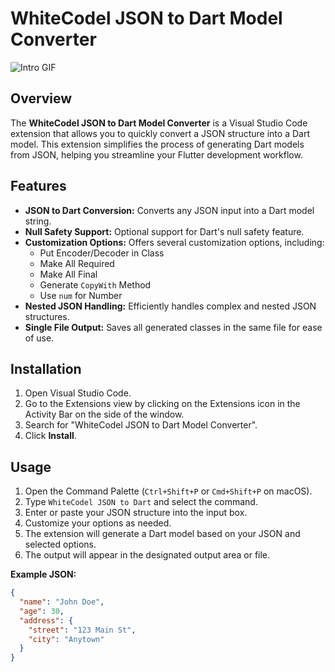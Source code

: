 # WhiteCodel JSON to Dart Model Converter

![Intro GIF](intro.gif)

## Overview

The **WhiteCodel JSON to Dart Model Converter** is a Visual Studio Code extension that allows you to quickly convert a JSON structure into a Dart model. This extension simplifies the process of generating Dart models from JSON, helping you streamline your Flutter development workflow.

## Features

- **JSON to Dart Conversion:** Converts any JSON input into a Dart model string.
- **Null Safety Support:** Optional support for Dart's null safety feature.
- **Customization Options:** Offers several customization options, including:
  - Put Encoder/Decoder in Class
  - Make All Required
  - Make All Final
  - Generate `CopyWith` Method
  - Use `num` for Number
- **Nested JSON Handling:** Efficiently handles complex and nested JSON structures.
- **Single File Output:** Saves all generated classes in the same file for ease of use.

## Installation

1. Open Visual Studio Code.
2. Go to the Extensions view by clicking on the Extensions icon in the Activity Bar on the side of the window.
3. Search for "WhiteCodel JSON to Dart Model Converter".
4. Click **Install**.

## Usage

1. Open the Command Palette (`Ctrl+Shift+P` or `Cmd+Shift+P` on macOS).
2. Type `WhiteCodel JSON to Dart` and select the command.
3. Enter or paste your JSON structure into the input box.
4. Customize your options as needed.
5. The extension will generate a Dart model based on your JSON and selected options.
6. The output will appear in the designated output area or file.

**Example JSON:**

```json
{
  "name": "John Doe",
  "age": 30,
  "address": {
    "street": "123 Main St",
    "city": "Anytown"
  }
}


